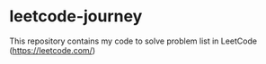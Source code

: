 # leetcode-journey
This repository contains my code to solve problem list in LeetCode (https://leetcode.com/)
